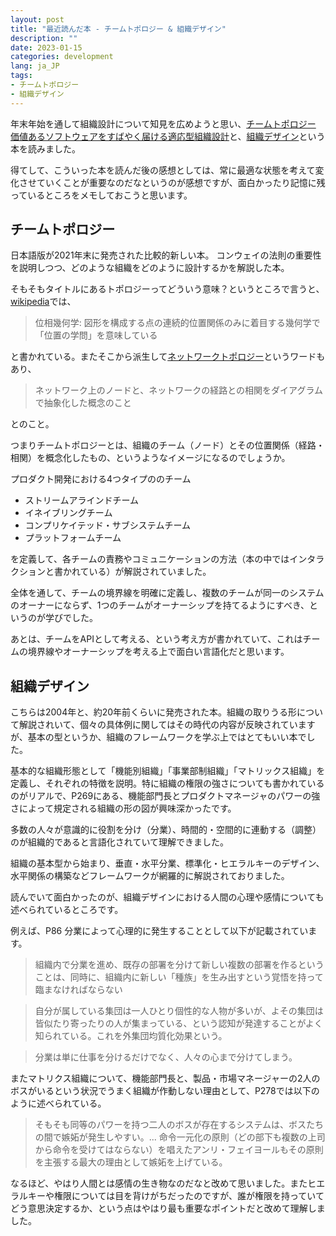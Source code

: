 ```yaml
---
layout: post
title: "最近読んだ本 - チームトポロジー & 組織デザイン"
description: ""
date: 2023-01-15
categories: development
lang: ja_JP
tags:
- チームトポロジー
- 組織デザイン
---
```


年末年始を通して組織設計について知見を広めようと思い、[チームトポロジー 価値あるソフトウェアをすばやく届ける適応型組織設計](https://amzn.asia/d/3QRyXat)と、[組織デザイン](https://amzn.asia/d/38nTfab)という本を読みました。

得てして、こういった本を読んだ後の感想としては、常に最適な状態を考えて変化させていくことが重要なのだなというのが感想ですが、面白かったり記憶に残っているところをメモしておこうと思います。

## チームトポロジー

日本語版が2021年末に発売された比較的新しい本。
コンウェイの法則の重要性を説明しつつ、どのような組織をどのように設計するかを解説した本。

そもそもタイトルにあるトポロジーってどういう意味？というところで言うと、[wikipedia](https://ja.wikipedia.org/wiki/位相幾何学)では、

> 位相幾何学: 図形を構成する点の連続的位置関係のみに着目する幾何学で「位置の学問」を意味している

と書かれている。またそこから派生して[ネットワークトポロジー](https://ja.wikipedia.org/wiki/ネットワーク・トポロジー)というワードもあり、

> ネットワーク上のノードと、ネットワークの経路との相関をダイアグラムで抽象化した概念のこと

とのこと。

つまりチームトポロジーとは、組織のチーム（ノード）とその位置関係（経路・相関）を概念化したもの、というようなイメージになるのでしょうか。

プロダクト開発における4つタイプののチーム

- ストリームアラインドチーム
- イネイブリングチーム
- コンプリケイテッド・サブシステムチーム
- プラットフォームチーム

を定義して、各チームの責務やコミュニケーションの方法（本の中ではインタラクションと書かれている）が解説されていました。

全体を通して、チームの境界線を明確に定義し、複数のチームが同一のシステムのオーナーにならず、1つのチームがオーナーシップを持てるようにすべき、というのが学びでした。

あとは、チームをAPIとして考える、という考え方が書かれていて、これはチームの境界線やオーナーシップを考える上で面白い言語化だと思います。

## 組織デザイン

こちらは2004年と、約20年前くらいに発売された本。組織の取りうる形について解説されいて、個々の具体例に関してはその時代の内容が反映されていますが、基本の型というか、組織のフレームワークを学ぶ上ではとてもいい本でした。

基本的な組織形態として「機能別組織」「事業部制組織」「マトリックス組織」を定義し、それぞれの特徴を説明。特に組織の権限の強さについても書かれているのがリアルで、P269にある、機能部門長とプロダクトマネージャのパワーの強さによって規定される組織の形の図が興味深かったです。

多数の人々が意識的に役割を分け（分業）、時間的・空間的に連動する（調整）のが組織的であると言語化されていて理解できました。

組織の基本型から始まり、垂直・水平分業、標準化・ヒエラルキーのデザイン、水平関係の構築などフレームワークが網羅的に解説されておりました。

読んでいて面白かったのが、組織デザインにおける人間の心理や感情についても述べられているところです。

例えば、P86 分業によって心理的に発生することとして以下が記載されています。

> 組織内で分業を進め、既存の部署を分けて新しい複数の部署を作るということは、同時に、組織内に新しい「種族」を生み出すという覚悟を持って臨まなければならない

> 自分が属している集団は一人ひとり個性的な人物が多いが、よその集団は皆似たり寄ったりの人が集まっている、という認知が発達することがよく知られている。これを外集団均質化効果という。

> 分業は単に仕事を分けるだけでなく、人々の心まで分けてしまう。

またマトリクス組織について、機能部門長と、製品・市場マネージャーの2人のボスがいるという状況でうまく組織が作動しない理由として、P278では以下のように述べられている。

> そもそも同等のパワーを持つ二人のボスが存在するシステムは、ボスたちの間で嫉妬が発生しやすい。... 命令一元化の原則（どの部下も複数の上司から命令を受けてはならない）を唱えたアンリ・フェイヨールもその原則を主張する最大の理由として嫉妬を上げている。

なるほど、やはり人間とは感情の生き物なのだなと改めて思いました。またヒエラルキーや権限については目を背けがちだったのですが、誰が権限を持っていてどう意思決定するか、という点はやはり最も重要なポイントだと改めて理解しました。